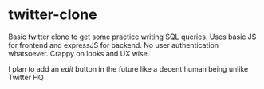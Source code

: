 # twitter-clone

Basic twitter clone to get some practice writing SQL queries. Uses basic JS for frontend and expressJS for backend. No user authentication whatsoever. Crappy on looks and UX wise.

I plan to add an *edit* button in the future like a decent human being unlike Twitter HQ
